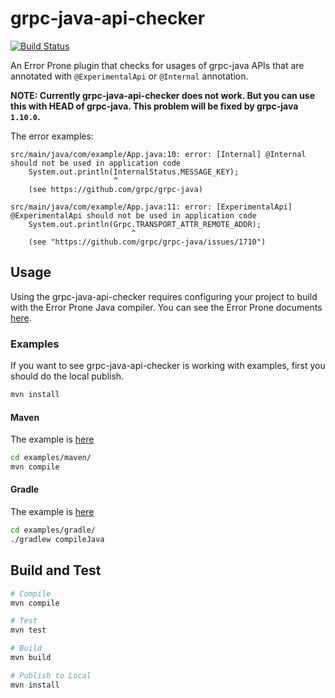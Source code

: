 # grpc-java-api-checker

[![Build Status](https://travis-ci.org/grpc/grpc-java-api-checker.svg?branch=master)](https://travis-ci.org/grpc/grpc-java-api-checker)

An Error Prone plugin that checks for usages of grpc-java APIs that are annotated with `@ExperimentalApi` or `@Internal` annotation.

**NOTE: Currently grpc-java-api-checker does not work. But you can use this with HEAD of grpc-java. This problem will be fixed by grpc-java `1.10.0`.**

The error examples:

```
src/main/java/com/example/App.java:10: error: [Internal] @Internal should not be used in application code
    System.out.println(InternalStatus.MESSAGE_KEY);
                       ^
    (see https://github.com/grpc/grpc-java)

src/main/java/com/example/App.java:11: error: [ExperimentalApi] @ExperimentalApi should not be used in application code
    System.out.println(Grpc.TRANSPORT_ATTR_REMOTE_ADDR);
                           ^
    (see "https://github.com/grpc/grpc-java/issues/1710")
```

## Usage

Using the grpc-java-api-checker requires configuring your project to build with the Error Prone Java compiler.
You can see the Error Prone documents [here](http://errorprone.info/).

### Examples

If you want to see grpc-java-api-checker is working with examples, first you should do the local publish.

``` sh
mvn install
```

#### Maven
The example is [here](examples/maven)

``` sh
cd examples/maven/
mvn compile
```

#### Gradle
The example is [here](examples/gradle)

``` sh
cd examples/gradle/
./gradlew compileJava
```

## Build and Test

``` sh
# Compile
mvn compile

# Test
mvn test

# Build
mvn build

# Publish to Local
mvn install
```
